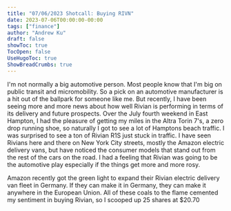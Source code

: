 ```yaml
---
title: "07/06/2023 Shotcall: Buying RIVN"
date: 2023-07-06T00:00:00-00:00
tags: ["finance"]
author: "Andrew Ku"
draft: false
showToc: true
TocOpen: false
UseHugoToc: true
ShowBreadCrumbs: true
---
```


I'm not normally a big automotive person. Most people know that I'm big on public transit and micromobility. So a pick on an automotive manufacturer is a hit out of the ballpark for someone like me. But recently, I have been seeing more and more news about how well Rivian is performing in terms of its delivery and future prospects. Over the July fourth weekend in East Hampton, I had the pleasure of getting my miles in the Altra Torin 7's, a zero drop running shoe, so naturally I got to see a lot of Hamptons beach traffic. I was surprised to see a ton of Rivian R1S just stuck in traffic. I have seen Rivians here and there on New York City streets, mostly the Amazon electric delivery vans, but have noticed the consumer models that stand out from the rest of the cars on the road. I had a feeling that Rivian was going to be the automotive play especially if the things get more and more rosy. 

Amazon recently got the green light to expand their Rivian electric delivery van fleet in Germany. If they can make it in Germany, they can make it anywhere in the European Union. All of these coals to the flame cemented my sentiment in buying Rivian, so I scooped up 25 shares at $20.70 
